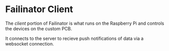 Failinator Client
=================

The *client* portion of Failinator is what runs on the Raspberry Pi and controls
the devices on the custom PCB.

It connects to the server to recieve push notifications of data via a
websocket connection.

